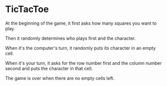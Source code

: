 # TicTacToe

At the beginning of the game, it first asks how many squares you want to play.

Then it randomly determines who plays first and the character.

When it's the computer's turn, it randomly puts its character in an empty cell.

When it's your turn, it asks for the row number first and the column number second and puts the character in that cell.

The game is over when there are no empty cells left.
